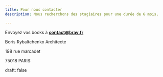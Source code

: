 ```yaml
---
title: Pour nous contacter
description: Nous recherchons des stagiaires pour une durée de 6 mois.

---
```

Envoyez vos books à <b>contact@brav.fr</b>

Boris Rybaltchenko Architecte

198 rue marcadet

75018 PARIS

draft: false